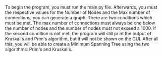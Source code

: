 To begin the program, you must run the main.py file. Afterwards, you must the respective values for the Number of Nodes and the Max number of connections, you can generate a graph. 
There are two conditions which must be met. The max number of connections must always be one below the number of nodes and the number of nodes must not exceed a 1000. If the second condition
is not met, the program will still print the output of Kruskal's and Prim's algorithm, but it will not be shown on the GUI.
After all this, you will be able to create a Minimum Spanning Tree using the two algorithms: Prim's and Kruskal's. 
